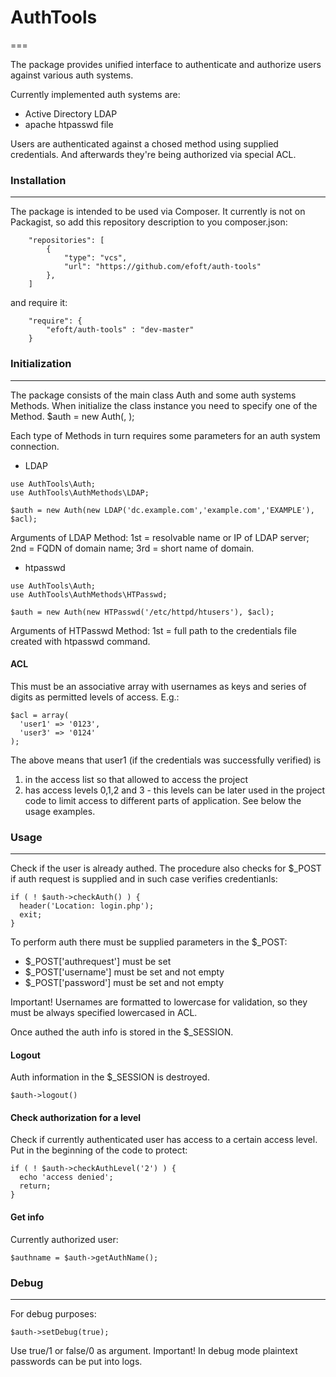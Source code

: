 # AuthTools
===

The package provides unified interface to authenticate and authorize users against various auth systems.

Currently implemented auth systems are:
* Active Directory LDAP
* apache htpasswd file

Users are authenticated against a chosed method using supplied credentials. And afterwards they're being authorized via special ACL.

### Installation
------
The package is intended to be used via Composer. It currently is not on Packagist, so add this repository description to you composer.json:
```
    "repositories": [
        {
            "type": "vcs",
            "url": "https://github.com/efoft/auth-tools"
        },
    ]
```
and require it:
```
    "require": {
        "efoft/auth-tools" : "dev-master"
    }
```
### Initialization
------
The package consists of the main class Auth and some auth systems Methods. When initialize the class instance you need to specify one of the Method. 
$auth = new Auth(<Method>, <ACL>);

Each type of Methods in turn requires some parameters for an auth system connection.

* LDAP
```
use AuthTools\Auth;
use AuthTools\AuthMethods\LDAP;

$auth = new Auth(new LDAP('dc.example.com','example.com','EXAMPLE'), $acl);
```
Arguments of LDAP Method:
  1st = resolvable name or IP of LDAP server;
  2nd = FQDN of domain name;
  3rd = short name of domain.

* htpasswd
```
use AuthTools\Auth;
use AuthTools\AuthMethods\HTPasswd;

$auth = new Auth(new HTPasswd('/etc/httpd/htusers'), $acl);
```
Arguments of HTPasswd Method:
  1st = full path to the credentials file created with htpasswd command.

#### ACL
This must be an associative array with usernames as keys and series of digits as permitted levels of access. E.g.:
```
$acl = array(
  'user1' => '0123',
  'user3' => '0124'
);
```
The above means that user1 (if the credentials was successfully verified) is
1) in the access list so that allowed to access the project
2) has access levels 0,1,2 and 3 - this levels can be later used in the project code to limit access to different parts of application. See below the usage examples.

### Usage
---
Check if the user is already authed. The procedure also checks for $_POST if auth request is supplied and in such case verifies credentianls:
```
if ( ! $auth->checkAuth() ) {
  header('Location: login.php');
  exit;
}
```
To perform auth there must be supplied parameters in the $_POST:
* $_POST['authrequest'] must be set
* $_POST['username'] must be set and not empty
* $_POST['password'] must be set and not empty

Important! Usernames are formatted to lowercase for validation, so they must be always specified lowercased in ACL.

Once authed the auth info is stored in the $_SESSION.

#### Logout
Auth information in the $_SESSION is destroyed.
```
$auth->logout()
```

#### Check authorization for a level
Check if currently authenticated user has access to a certain access level. Put in the beginning of the code to protect:
```
if ( ! $auth->checkAuthLevel('2') ) {
  echo 'access denied';
  return;
}
```

#### Get info
Currently authorized user:
```
$authname = $auth->getAuthName();
```
### Debug
---
For debug purposes:
```
$auth->setDebug(true);
```
Use true/1 or false/0 as argument.
Important! In debug mode plaintext passwords can be put into logs.
